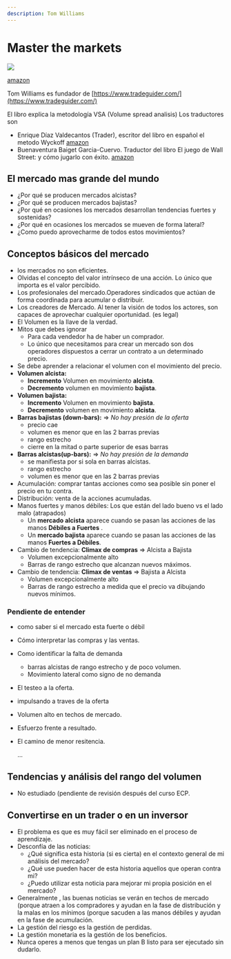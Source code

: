 ```yaml
---
description: Tom Williams
---
```


# Master the markets

![](https://images-na.ssl-images-amazon.com/images/I/51QY4Jd-COL._SX320_BO1,204,203,200_.jpg)

[amazon](https://www.amazon.es/Master-Markets-Aprendiendo-profesional-inversi%C3%B3n/dp/8423430642)

Tom Williams es fundador de [https://www.tradeguider.com/](https://www.tradeguider.com/)

El libro explica la metodología VSA \(Volume spread analisis\) Los traductores son

* Enrique Díaz Valdecantos \(Trader\), escritor del libro en español el metodo Wyckoff [amazon](https://www.amazon.es/m%C3%A9todo-Wyckoff-Enrique-Diaz-Valdecantos/dp/8416583137.)
* Buenaventura Baiget Garcia-Cuervo. Traductor del libro El juego de Wall Street: y cómo jugarlo con éxito. [amazon](https://www.amazon.es/gp/product/B07LDBBPMV/ref=dbs_a_def_rwt_hsch_vapi_tkin_p1_i0)

## El mercado mas grande del mundo

* ¿Por qué se producen mercados alcistas?
* ¿Por qué se producen mercados bajistas?
* ¿Por qué en ocasiones los mercados desarrollan tendencias fuertes y sostenidas?
* ¿Por qué en ocasiones los mercados se mueven de forma lateral?
* ¿Como puedo aprovecharme de todos estos movimientos?

## Conceptos básicos del mercado

* los mercados no son eficientes.
* Olvidas el concepto del valor intrínseco de una acción. Lo único que importa es el valor percibido.
* Los profesionales del mercado.Operadores sindicados que actúan de forma coordinada para acumular o distribuir.
* Los creadores de Mercado. Al tener la visión de todos los actores, son capaces de aprovechar cualquier oportunidad. \(es legal\)
* El Volumen es la llave de la verdad. 
* Mitos que debes ignorar
  * Para cada vendedor ha de haber un comprador.
  * Lo único que necesitamos para crear un mercado son dos operadores dispuestos  a cerrar un contrato a un determinado precio. 
* Se debe aprender a relacionar el volumen con el movimiento del precio.
* **Volumen alcista:**
  * **Incremento** Volumen en movimiento **alcista**.
  * **Decremento** volumen en movimiento **bajista**. 
* **Volumen bajista:**
  * **Incremento** Volumen en movimiento **bajista**.
  * **Decremento** volumen en movimiento **alcista**. 
* **Barras bajistas \(down-bars\):** =&gt; _No hay presión de la oferta_
  * precio cae
  * volumen es menor que en las 2 barras previas
  * rango estrecho 
  * cierre en la mitad o parte superior de esas barras
* **Barras alcistas\(up-bars\):** =&gt; _No hay presión de la demanda_
  * se manifiesta por si sola en barras alcistas.
  * rango estrecho 
  * volumen es menor que en las 2 barras previas
* Acumulación: comprar tantas acciones como sea posible sin poner el precio en tu contra.
* Distribución: venta de la acciones acumuladas. 
* Manos fuertes y manos débiles: Los que están del lado bueno vs el lado malo \(atrapados\)
  * Un **mercado alcista** aparece cuando se pasan las acciones de las manos **Débiles a Fuertes** .
  * Un **mercado bajista** aparece cuando se pasan las acciones de las manos **Fuertes a Débiles**.
* Cambio de tendencia: **Climax de compras** =&gt; Alcista a Bajista
  * Volumen excepcionalmente alto
  * Barras de rango estrecho que alcanzan nuevos máximos.
* Cambio de tendencia: **Climax de ventas** =&gt; Bajista a Alcista
  * Volumen excepcionalmente alto 
  * Barras de rango estrecho a medida que el precio va dibujando nuevos mínimos.

### Pendiente de entender

* como saber si el mercado esta fuerte o débil
* Cómo interpretar las compras y las ventas.
* Como identificar la falta de demanda
  * barras alcistas de rango estrecho y de poco volumen.
  * Movimiento lateral como signo de no demanda
* El testeo a la oferta.
* impulsando a traves de la oferta
* Volumen alto en techos de mercado.
* Esfuerzo frente a resultado.
* El camino de menor resitencia.

  ...

## Tendencias y análisis del rango del volumen

* No estudiado \(pendiente de revisión después del curso ECP.

## Convertirse en un trader o en un inversor

* El problema es que es muy fácil ser eliminado en el proceso de aprendizaje.
* Desconfía de las noticias:
  * ¿Qué significa esta historia \(si es cierta\) en el contexto general de mi análisis del mercado?
  * ¿Qué use pueden hacer de esta historia aquellos que operan contra mi?
  * ¿Puedo utilizar esta noticia para mejorar mi propia posición en el mercado?
* Generalmente , las buenas noticias se verán en techos de mercado \(porque atraen a los compradores y ayudan en la fase de distribución y la malas en los mínimos \(porque sacuden a las manos débiles y ayudan en la fase de acumulación.
* La gestión del riesgo es la gestión de perdidas.
* La gestión monetaria es la gestión de los beneficios.
* Nunca operes a menos que tengas un plan B listo para ser ejecutado sin dudarlo.

